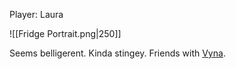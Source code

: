 Player: Laura

![[Fridge Portrait.png|250]]

Seems belligerent. Kinda stingey. Friends with [Vyna](Vyna.md).
